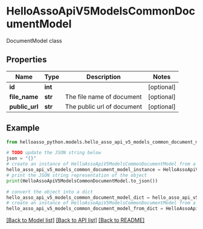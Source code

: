 # HelloAssoApiV5ModelsCommonDocumentModel

DocumentModel class

## Properties

Name | Type | Description | Notes
------------ | ------------- | ------------- | -------------
**id** | **int** |  | [optional] 
**file_name** | **str** | The file name of document | [optional] 
**public_url** | **str** | The public url of document | [optional] 

## Example

```python
from helloasso_python.models.hello_asso_api_v5_models_common_document_model import HelloAssoApiV5ModelsCommonDocumentModel

# TODO update the JSON string below
json = "{}"
# create an instance of HelloAssoApiV5ModelsCommonDocumentModel from a JSON string
hello_asso_api_v5_models_common_document_model_instance = HelloAssoApiV5ModelsCommonDocumentModel.from_json(json)
# print the JSON string representation of the object
print(HelloAssoApiV5ModelsCommonDocumentModel.to_json())

# convert the object into a dict
hello_asso_api_v5_models_common_document_model_dict = hello_asso_api_v5_models_common_document_model_instance.to_dict()
# create an instance of HelloAssoApiV5ModelsCommonDocumentModel from a dict
hello_asso_api_v5_models_common_document_model_from_dict = HelloAssoApiV5ModelsCommonDocumentModel.from_dict(hello_asso_api_v5_models_common_document_model_dict)
```
[[Back to Model list]](../README.md#documentation-for-models) [[Back to API list]](../README.md#documentation-for-api-endpoints) [[Back to README]](../README.md)


